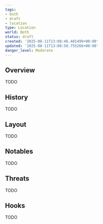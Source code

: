 ```yaml
---
tags:
- both
- draft
- location
type: Location
world: Both
status: draft
created: '2025-08-11T13:08:46.481499+00:00'
updated: '2025-08-11T13:08:50.755266+00:00'
danger_level: Moderate
---
```



## Overview

TODO
## History

TODO
## Layout

TODO
## Notables

TODO
## Threats

TODO
## Hooks

TODO
